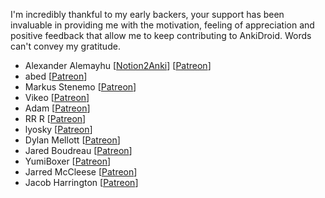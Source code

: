 I'm incredibly thankful to my early backers, your support has been invaluable in providing me with the motivation, feeling of appreciation and positive feedback that allow me to keep contributing to AnkiDroid. Words can't convey my gratitude.


* Alexander Alemayhu \[[Notion2Anki](https://notion.2anki.net/)\] \[[Patreon](https://www.patreon.com/alemayhu)\]
* abed \[[Patreon](https://www.patreon.com/user/creators?u=20595543)\]
* Markus Stenemo \[[Patreon](https://www.patreon.com/user/creators?u=4679430)\]
* Vikeo \[[Patreon](https://www.patreon.com/user/creators?u=28277444)\]
* Adam \[[Patreon](https://www.patreon.com/user/creators?u=40439565)\]
* RR R \[[Patreon](https://www.patreon.com/user?u=36825854)\]
* lyosky \[[Patreon](https://www.patreon.com/user?u=40502988)\] 
* Dylan Mellott \[[Patreon](https://www.patreon.com/user/creators?u=6660806)\]
* Jared Boudreau \[[Patreon](https://www.patreon.com/user?u=3583384)\]
* YumiBoxer \[[Patreon](https://www.patreon.com/user/creators?u=276786)\]
* Jarred McCleese \[[Patreon](https://www.patreon.com/user/creators?u=33582299)\]
* Jacob Harrington \[[Patreon](https://www.patreon.com/user/creators?u=11036033)\]
